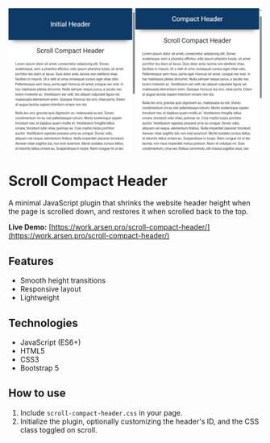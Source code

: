 <kbd>
    <img src="img/scroll-compact-header.png" alt="Scroll Compact Header">
</kbd>


# Scroll Compact Header
A minimal JavaScript plugin that shrinks the website header height when the page is scrolled down,
and restores it when scrolled back to the top.

**Live Demo:**
[https://work.arsen.pro/scroll-compact-header/](https://work.arsen.pro/scroll-compact-header/)


## Features
* Smooth height transitions
* Responsive layout
* Lightweight


## Technologies
* JavaScript (ES6+)
* HTML5
* CSS3
* Bootstrap 5


## How to use
1. Include `scroll-compact-header.css` in your page.
2. Initialize the plugin, optionally customizing the header's ID, and the CSS class toggled on scroll.